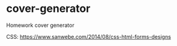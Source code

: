 # cover-generator
Homework cover generator



CSS: https://www.sanwebe.com/2014/08/css-html-forms-designs